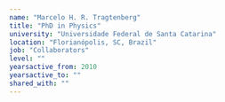 ```yaml
---
name: "Marcelo H. R. Tragtenberg"
title: "PhD in Physics"
university: "Universidade Federal de Santa Catarina"
location: "Florianópolis, SC, Brazil"
job: "Collaborators"
level: ""
yearsactive_from: 2010
yearsactive_to: ""
shared_with: ""
---
```

